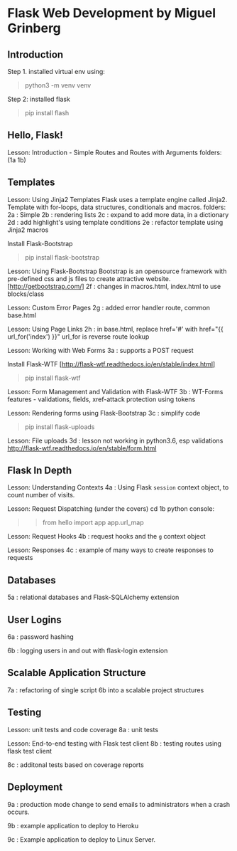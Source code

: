 # Flask Web Development by Miguel Grinberg

## Introduction

Step 1. installed virtual env using:
> python3 -m venv venv

Step 2: installed flask
> pip install flash

## Hello, Flask!

Lesson: Introduction - Simple Routes and Routes with Arguments
  folders: (1a 1b)

## Templates

Lesson: Using Jinja2 Templates
Flask uses a template engine called Jinja2. Template with for-loops,
data structures, conditionals and macros.
folders:
  2a : Simple
  2b : rendering lists
  2c : expand to add more data, in a dictionary
  2d : add highlight's using template conditions
  2e : refactor template using Jinja2 macros


Install Flask-Bootstrap
> pip install flask-bootstrap

Lesson: Using Flask-Bootstrap
Bootstrap is an opensource framework with pre-defined css and js files to create attractive website. [http://getbootstrap.com/]
  2f : changes in macros.html, index.html to use blocks/class

Lesson: Custom Error Pages
  2g : added error handler route, common base.html

Lesson: Using Page Links
  2h : in base.html, replace href='#' with href="{{ url_for('index') }}"
    url_for is reverse route lookup

Lesson: Working with Web Forms
  3a : supports a POST request

Install Flask-WTF [http://flask-wtf.readthedocs.io/en/stable/index.html]
> pip install flask-wtf

Lesson: Form Management and Validation with Flask-WTF
  3b : WT-Forms features - validations, fields,
      xref-attack protection using tokens

Lesson: Rendering forms using Flask-Bootstrap
  3c : simplify code

> pip install flask-uploads

Lesson: File uploads
  3d : lesson not working in python3.6, esp validations http://flask-wtf.readthedocs.io/en/stable/form.html

## Flask In Depth

Lesson: Understanding Contexts
  4a : Using Flask `session` context object, to count number of visits.

Lesson: Request Dispatching (under the covers)
  cd 1b
  python console:
  >> from hello import app
  >> app.url_map

Lesson: Request Hooks
4b : request hooks and the `g` context object

Lesson: Responses
  4c : example of many ways to create responses to requests

## Databases
  5a : relational databases and Flask-SQLAlchemy extension

## User Logins
  6a : password hashing

  6b : logging users in and out with flask-login extension

## Scalable Application Structure
  7a : refactoring of single script 6b into a scalable project structures

## Testing
Lesson: unit tests and code coverage
  8a : unit tests

Lesson: End-to-end testing with Flask test client
  8b : testing routes using flask test client

  8c : additonal tests based on coverage reports

## Deployment
  9a : production mode change to send emails to administrators when a crash occurs.

  9b : example application to deploy to Heroku

  9c : Example application to deploy to Linux Server.
